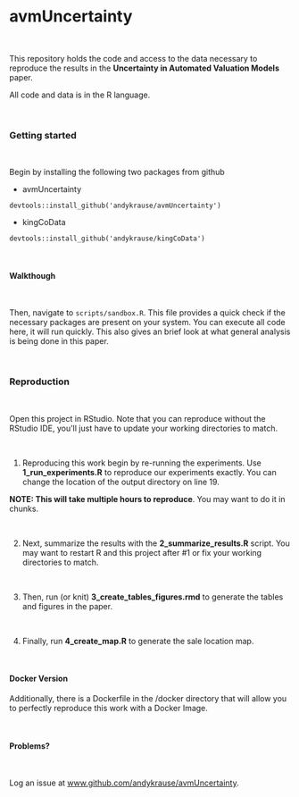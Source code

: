 # avmUncertainty

&nbsp; 

This repository holds the code and access to the data necessary to reproduce the results in the **Uncertainty in Automated Valuation Models** paper.

All code and data is in the R language.

&nbsp; 

### Getting started

&nbsp; 

Begin by installing the following two packages from github

* avmUncertainty

`devtools::install_github('andykrause/avmUncertainty')`

* kingCoData

`devtools::install_github('andykrause/kingCoData')`

&nbsp; 

#### Walkthough

&nbsp; 

Then, navigate to `scripts/sandbox.R`. This file provides a quick check if the necessary packages are present on your system.  You can execute all code here, it will run quickly.  This also gives an brief look at what general analysis is being done in this paper.

&nbsp; 

### Reproduction

&nbsp; 

Open this project in RStudio. Note that you can reproduce without the RStudio IDE, you'll just have to update your working directories to match.  

&nbsp; 

1. Reproducing this work begin by re-running the experiments. Use **1_run_experiments.R** to reproduce our experiments exactly.  You can change the location of the output directory on line 19.

**NOTE: This will take multiple hours to reproduce**.  You may want to do it in chunks.  

&nbsp; 

2. Next, summarize the results with the **2_summarize_results.R** script.  You may want to restart R and this project after #1 or fix your working directories to match.  

&nbsp;

3. Then, run (or knit) **3_create_tables_figures.rmd** to generate the tables and figures in the paper. 

&nbsp; 

4. Finally, run **4_create_map.R** to generate the sale location map.

&nbsp; 

#### Docker Version

Additionally, there is a Dockerfile in the /docker directory that will allow you to perfectly reproduce this work with a Docker Image.  

&nbsp; 

#### Problems?

&nbsp; 

Log an issue at www.github.com/andykrause/avmUncertainty.



